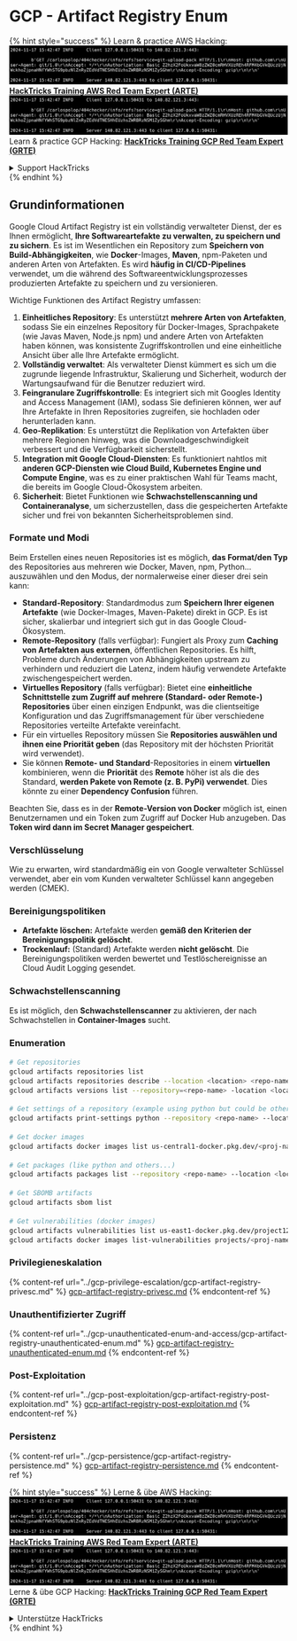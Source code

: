 # GCP - Artifact Registry Enum

{% hint style="success" %}
Learn & practice AWS Hacking:<img src="../../../.gitbook/assets/image (1).png" alt="" data-size="line">[**HackTricks Training AWS Red Team Expert (ARTE)**](https://training.hacktricks.xyz/courses/arte)<img src="../../../.gitbook/assets/image (1).png" alt="" data-size="line">\
Learn & practice GCP Hacking: <img src="../../../.gitbook/assets/image (2).png" alt="" data-size="line">[**HackTricks Training GCP Red Team Expert (GRTE)**<img src="../../../.gitbook/assets/image (2).png" alt="" data-size="line">](https://training.hacktricks.xyz/courses/grte)

<details>

<summary>Support HackTricks</summary>

* Check the [**subscription plans**](https://github.com/sponsors/carlospolop)!
* **Join the** 💬 [**Discord group**](https://discord.gg/hRep4RUj7f) or the [**telegram group**](https://t.me/peass) or **follow** us on **Twitter** 🐦 [**@hacktricks\_live**](https://twitter.com/hacktricks\_live)**.**
* **Share hacking tricks by submitting PRs to the** [**HackTricks**](https://github.com/carlospolop/hacktricks) and [**HackTricks Cloud**](https://github.com/carlospolop/hacktricks-cloud) github repos.

</details>
{% endhint %}

## Grundinformationen

Google Cloud Artifact Registry ist ein vollständig verwalteter Dienst, der es Ihnen ermöglicht, **Ihre Softwareartefakte zu verwalten, zu speichern und zu sichern**. Es ist im Wesentlichen ein Repository zum **Speichern von Build-Abhängigkeiten**, wie **Docker**-Images, **Maven**, npm-Paketen und anderen Arten von Artefakten. Es wird **häufig in CI/CD-Pipelines** verwendet, um die während des Softwareentwicklungsprozesses produzierten Artefakte zu speichern und zu versionieren.

Wichtige Funktionen des Artifact Registry umfassen:

1. **Einheitliches Repository**: Es unterstützt **mehrere Arten von Artefakten**, sodass Sie ein einzelnes Repository für Docker-Images, Sprachpakete (wie Javas Maven, Node.js npm) und andere Arten von Artefakten haben können, was konsistente Zugriffskontrollen und eine einheitliche Ansicht über alle Ihre Artefakte ermöglicht.
2. **Vollständig verwaltet**: Als verwalteter Dienst kümmert es sich um die zugrunde liegende Infrastruktur, Skalierung und Sicherheit, wodurch der Wartungsaufwand für die Benutzer reduziert wird.
3. **Feingranulare Zugriffskontrolle**: Es integriert sich mit Googles Identity and Access Management (IAM), sodass Sie definieren können, wer auf Ihre Artefakte in Ihren Repositories zugreifen, sie hochladen oder herunterladen kann.
4. **Geo-Replikation**: Es unterstützt die Replikation von Artefakten über mehrere Regionen hinweg, was die Downloadgeschwindigkeit verbessert und die Verfügbarkeit sicherstellt.
5. **Integration mit Google Cloud-Diensten**: Es funktioniert nahtlos mit **anderen GCP-Diensten wie Cloud Build, Kubernetes Engine und Compute Engine**, was es zu einer praktischen Wahl für Teams macht, die bereits im Google Cloud-Ökosystem arbeiten.
6. **Sicherheit**: Bietet Funktionen wie **Schwachstellenscanning und Containeranalyse**, um sicherzustellen, dass die gespeicherten Artefakte sicher und frei von bekannten Sicherheitsproblemen sind.

### Formate und Modi

Beim Erstellen eines neuen Repositories ist es möglich, **das Format/den Typ** des Repositories aus mehreren wie Docker, Maven, npm, Python... auszuwählen und den Modus, der normalerweise einer dieser drei sein kann:

* **Standard-Repository**: Standardmodus zum **Speichern Ihrer eigenen Artefakte** (wie Docker-Images, Maven-Pakete) direkt in GCP. Es ist sicher, skalierbar und integriert sich gut in das Google Cloud-Ökosystem.
* **Remote-Repository** (falls verfügbar): Fungiert als Proxy zum **Caching von Artefakten aus externen**, öffentlichen Repositories. Es hilft, Probleme durch Änderungen von Abhängigkeiten upstream zu verhindern und reduziert die Latenz, indem häufig verwendete Artefakte zwischengespeichert werden.
* **Virtuelles Repository** (falls verfügbar): Bietet eine **einheitliche Schnittstelle zum Zugriff auf mehrere (Standard- oder Remote-) Repositories** über einen einzigen Endpunkt, was die clientseitige Konfiguration und das Zugriffsmanagement für über verschiedene Repositories verteilte Artefakte vereinfacht.
* Für ein virtuelles Repository müssen Sie **Repositories auswählen und ihnen eine Priorität geben** (das Repository mit der höchsten Priorität wird verwendet).
* Sie können **Remote- und Standard**-Repositories in einem **virtuellen** kombinieren, wenn die **Priorität** des **Remote** höher ist als die des Standard, **werden Pakete von Remote (z. B. PyPi) verwendet**. Dies könnte zu einer **Dependency Confusion** führen.

Beachten Sie, dass es in der **Remote-Version von Docker** möglich ist, einen Benutzernamen und ein Token zum Zugriff auf Docker Hub anzugeben. Das **Token wird dann im Secret Manager gespeichert**.

### Verschlüsselung

Wie zu erwarten, wird standardmäßig ein von Google verwalteter Schlüssel verwendet, aber ein vom Kunden verwalteter Schlüssel kann angegeben werden (CMEK).

### Bereinigungspolitiken

* **Artefakte löschen:** Artefakte werden **gemäß den Kriterien der Bereinigungspolitik gelöscht**.
* **Trockenlauf:** (Standard) Artefakte werden **nicht gelöscht**. Die Bereinigungspolitiken werden bewertet und Testlöschereignisse an Cloud Audit Logging gesendet.

### Schwachstellenscanning

Es ist möglich, den **Schwachstellenscanner** zu aktivieren, der nach Schwachstellen in **Container-Images** sucht.

### Enumeration
```bash
# Get repositories
gcloud artifacts repositories list
gcloud artifacts repositories describe --location <location> <repo-name>
gcloud artifacts versions list --repository=<repo-name> -location <location> --package <package-name>

# Get settings of a repository (example using python but could be other)
gcloud artifacts print-settings python --repository <repo-name> --location <location>

# Get docker images
gcloud artifacts docker images list us-central1-docker.pkg.dev/<proj-name>/<repo-name>

# Get packages (like python and others...)
gcloud artifacts packages list --repository <repo-name> --location <location>

# Get SBOMB artifacts
gcloud artifacts sbom list

# Get vulnerabilities (docker images)
gcloud artifacts vulnerabilities list us-east1-docker.pkg.dev/project123/repository123/someimage@sha256:49765698074d6d7baa82f
gcloud artifacts docker images list-vulnerabilities projects/<proj-name>/locations/<location>/scans/<scan-uuid>
```
### Privilegieneskalation

{% content-ref url="../gcp-privilege-escalation/gcp-artifact-registry-privesc.md" %}
[gcp-artifact-registry-privesc.md](../gcp-privilege-escalation/gcp-artifact-registry-privesc.md)
{% endcontent-ref %}

### Unauthentifizierter Zugriff

{% content-ref url="../gcp-unauthenticated-enum-and-access/gcp-artifact-registry-unauthenticated-enum.md" %}
[gcp-artifact-registry-unauthenticated-enum.md](../gcp-unauthenticated-enum-and-access/gcp-artifact-registry-unauthenticated-enum.md)
{% endcontent-ref %}

### Post-Exploitation

{% content-ref url="../gcp-post-exploitation/gcp-artifact-registry-post-exploitation.md" %}
[gcp-artifact-registry-post-exploitation.md](../gcp-post-exploitation/gcp-artifact-registry-post-exploitation.md)
{% endcontent-ref %}

### Persistenz

{% content-ref url="../gcp-persistence/gcp-artifact-registry-persistence.md" %}
[gcp-artifact-registry-persistence.md](../gcp-persistence/gcp-artifact-registry-persistence.md)
{% endcontent-ref %}

{% hint style="success" %}
Lerne & übe AWS Hacking:<img src="../../../.gitbook/assets/image (1).png" alt="" data-size="line">[**HackTricks Training AWS Red Team Expert (ARTE)**](https://training.hacktricks.xyz/courses/arte)<img src="../../../.gitbook/assets/image (1).png" alt="" data-size="line">\
Lerne & übe GCP Hacking: <img src="../../../.gitbook/assets/image (2).png" alt="" data-size="line">[**HackTricks Training GCP Red Team Expert (GRTE)**<img src="../../../.gitbook/assets/image (2).png" alt="" data-size="line">](https://training.hacktricks.xyz/courses/grte)

<details>

<summary>Unterstütze HackTricks</summary>

* Überprüfe die [**Abonnementpläne**](https://github.com/sponsors/carlospolop)!
* **Tritt der** 💬 [**Discord-Gruppe**](https://discord.gg/hRep4RUj7f) oder der [**Telegram-Gruppe**](https://t.me/peass) bei oder **folge** uns auf **Twitter** 🐦 [**@hacktricks\_live**](https://twitter.com/hacktricks\_live)**.**
* **Teile Hacking-Tricks, indem du PRs zu den** [**HackTricks**](https://github.com/carlospolop/hacktricks) und [**HackTricks Cloud**](https://github.com/carlospolop/hacktricks-cloud) GitHub-Repos einreichst.

</details>
{% endhint %}
